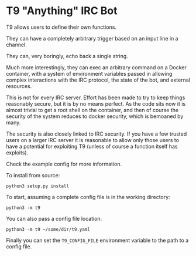 # T9 "Anything" IRC Bot

T9 allows users to define their own functions.

They can have a completely arbitrary trigger based on an input line in a
channel.

They can, very boringly, echo back a single string.

Much more interestingly, they can exec an arbitrary command on a Docker
container, with a system of environment variables passed in allowing complex
interactions with the IRC protocol, the state of the bot, and external
resources.

This is not for every IRC server. Effort has been made to try to keep things
reasonably secure, but it is by no means perfect. As the code sits now it is
almost trivial to get a root shell on the container, and then of course
the security of the system reduces to docker security, which is bemoaned by
many.

The security is also closely linked to IRC security. If you have a few trusted
users on a larger IRC server it is reasonable to allow only those users to have
a potential for exploiting T9 (unless of course a function itself has
exploits).

Check the example config for more information.

To install from source:

```
python3 setup.py install
```

To start, assuming a complete config file is in the working directory:

```
python3 -m t9
```

You can also pass a config file location:

```
python3 -m t9 ~/some/dir/t9.yaml
```

Finally you can set the `T9_CONFIG_FILE` environment variable to the path to
a config file.

